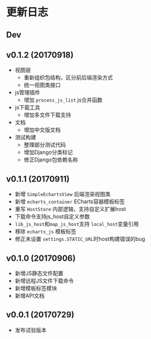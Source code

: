 # 更新日志

## Dev

## v0.1.2 (20170918)

- 视图层
    - 重新组织包结构，区分前后端渲染方式
    - 统一视图类接口
- js管理插件
    - 增加 `process_js_list` js合并函数
- js下载工具
    - 增加多文件下载支持
- 文档
    - 增加中文版文档
- 测试构建
    - 整理部分测试代码
    - 增加Django分类标记
    - 修正Django包依赖名称

## v0.1.1 (20170911)

- 新增 `SimpleEchartsView` 后端渲染视图类
- 新增 `echarts_container` ECharts容器模板标签
- 重写 `HostStore` 内部逻辑，支持自定义扩展host
- 下载命令支持js_host自定义参数
- `lib_js_host`和`map_js_host`支持 `local_host`变量引用
- 移除 `echarts_js` 模板标签
- 修正未设置 `settings.STATIC_URL`时host构建错误的bug

## v0.1.0 (20170906)

- 新增JS静态文件配置
- 新增远程JS文件下载命令
- 新增模板标签模块
- 新增API文档

## v0.0.1 (20170729)

- 发布试验版本